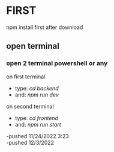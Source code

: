 # FIRST

npm install first after download

## open terminal

### open 2 terminal powershell or any

on first terminal

- type: _cd backend_
- and: _npm run dev_

on second terminal

- type: _cd frontend_
- and: _npm run start_

-pushed 11/24/2022 3:23 \
-pushed 12/3/2022 